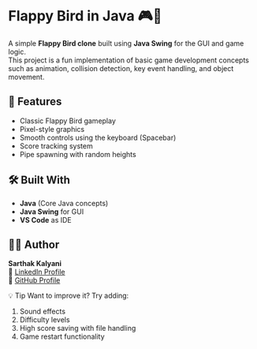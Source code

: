 # Flappy Bird in Java 🎮🐤

A simple **Flappy Bird clone** built using **Java Swing** for the GUI and game logic.  
This project is a fun implementation of basic game development concepts such as animation, collision detection, key event handling, and object movement.

## 🚀 Features

- Classic Flappy Bird gameplay
- Pixel-style graphics
- Smooth controls using the keyboard (Spacebar)
- Score tracking system
- Pipe spawning with random heights

## 🛠️ Built With

- **Java** (Core Java concepts)
- **Java Swing** for GUI
- **VS Code** as IDE

## 👨‍💻 Author

**Sarthak Kalyani**  
🔗 [LinkedIn Profile](https://www.linkedin.com/in/sarthak-kalyani-213a192b9)  
🐙 [GitHub Profile](https://github.com/Sarthak-Kalyani)


💡 Tip
Want to improve it? Try adding:
1. Sound effects
2. Difficulty levels
3. High score saving with file handling
4. Game restart functionality
